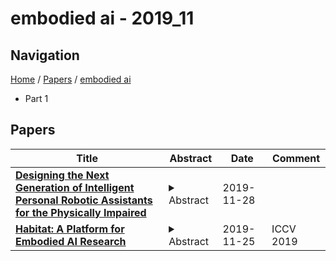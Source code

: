 # embodied ai - 2019_11

## Navigation

[Home](https://lixin97.github.io/arXivRadar) / [Papers](https://lixin97.github.io/arXivRadar/papers) / [embodied ai](https://lixin97.github.io/arXivRadar/papers/embodied_ai)

- Part 1

## Papers

| **Title** | **Abstract** | **Date** | **Comment** |
| --- | --- | --- | --- |
| **[Designing the Next Generation of Intelligent Personal Robotic Assistants for the Physically Impaired](http://arxiv.org/abs/1911.12482v1)** | <details><summary>Abstract</summary>The physically impaired commonly have difficulties performing simple routine tasks without relying on other individuals who are not always readily available and thus make them strive for independence. While their impaired abilities can in many cases be augmented (to certain degrees) with the use of assistive technologies, there has been little attention to their applications in embodied AI with assistive technologies. This paper presents the modular framework, architecture, and design of the mid-fidelity prototype of MARVIN: an artificial-intelligence-powered robotic assistant designed to help the physically impaired in performing simple day-to-day tasks. The prototype features a trivial locomotion unit and also utilizes various state-of-the-art neural network architectures for specific modular components of the system. These components perform specialized functions, such as automatic speech recognition, object detection, natural language understanding, speech synthesis, etc. We also discuss the constraints, challenges encountered, potential future applications and improvements towards succeeding prototypes.</details> | 2019-11-28 |  |
| **[Habitat: A Platform for Embodied AI Research](http://arxiv.org/abs/1904.01201v2)** | <details><summary>Abstract</summary>We present Habitat, a platform for research in embodied artificial intelligence (AI). Habitat enables training embodied agents (virtual robots) in highly efficient photorealistic 3D simulation. Specifically, Habitat consists of: (i) Habitat-Sim: a flexible, high-performance 3D simulator with configurable agents, sensors, and generic 3D dataset handling. Habitat-Sim is fast -- when rendering a scene from Matterport3D, it achieves several thousand frames per second (fps) running single-threaded, and can reach over 10,000 fps multi-process on a single GPU. (ii) Habitat-API: a modular high-level library for end-to-end development of embodied AI algorithms -- defining tasks (e.g., navigation, instruction following, question answering), configuring, training, and benchmarking embodied agents. These large-scale engineering contributions enable us to answer scientific questions requiring experiments that were till now impracticable or 'merely' impractical. Specifically, in the context of point-goal navigation: (1) we revisit the comparison between learning and SLAM approaches from two recent works and find evidence for the opposite conclusion -- that learning outperforms SLAM if scaled to an order of magnitude more experience than previous investigations, and (2) we conduct the first cross-dataset generalization experiments {train, test} x {Matterport3D, Gibson} for multiple sensors {blind, RGB, RGBD, D} and find that only agents with depth (D) sensors generalize across datasets. We hope that our open-source platform and these findings will advance research in embodied AI.</details> | 2019-11-25 | ICCV 2019 |
